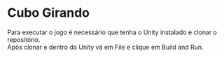 # Cubo Girando

<span>Para executar o jogo é necessário que tenha o Unity instalado e clonar o repositório.</span><br>
<span>Após clonar e dentro do Unity vá em File e clique em Build and Run.</span>

